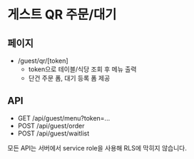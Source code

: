 # 게스트 QR 주문/대기

## 페이지
- /guest/qr/[token]
  - token으로 테이블/식당 조회 후 메뉴 출력
  - 단건 주문 폼, 대기 등록 폼 제공

## API
- GET /api/guest/menu?token=...
- POST /api/guest/order
- POST /api/guest/waitlist

모든 API는 서버에서 service role을 사용해 RLS에 막히지 않습니다.
